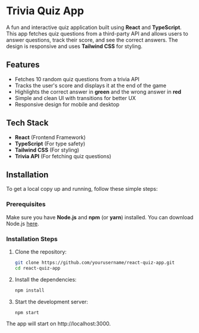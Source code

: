 # Trivia Quiz App

A fun and interactive quiz application built using **React** and **TypeScript**. This app fetches quiz questions from a third-party API and allows users to answer questions, track their score, and see the correct answers. The design is responsive and uses **Tailwind CSS** for styling.

## Features

- Fetches 10 random quiz questions from a trivia API
- Tracks the user's score and displays it at the end of the game
- Highlights the correct answer in **green** and the wrong answer in **red**
- Simple and clean UI with transitions for better UX
- Responsive design for mobile and desktop

## Tech Stack

- **React** (Frontend Framework)
- **TypeScript** (For type safety)
- **Tailwind CSS** (For styling)
- **Trivia API** (For fetching quiz questions)

## Installation

To get a local copy up and running, follow these simple steps:

### Prerequisites

Make sure you have **Node.js** and **npm** (or **yarn**) installed. You can download Node.js [here](https://nodejs.org/).

### Installation Steps

1. Clone the repository:
   ```bash
   git clone https://github.com/yourusername/react-quiz-app.git
   cd react-quiz-app
   
2. Install the dependencies:
   ```bash
   npm install

3. Start the development server:
   ```bash
   npm start
   
The app will start on http://localhost:3000.
